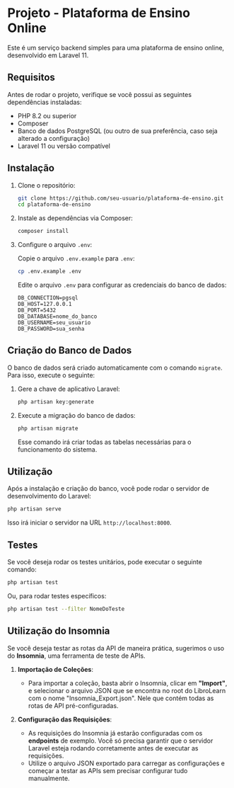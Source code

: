 
# Projeto - Plataforma de Ensino Online

Este é um serviço backend simples para uma plataforma de ensino online, desenvolvido em Laravel 11.

## Requisitos

Antes de rodar o projeto, verifique se você possui as seguintes dependências instaladas:

- PHP 8.2 ou superior
- Composer
- Banco de dados PostgreSQL (ou outro de sua preferência, caso seja alterado a configuração)
- Laravel 11 ou versão compatível

## Instalação

1. Clone o repositório:

    ```bash
    git clone https://github.com/seu-usuario/plataforma-de-ensino.git
    cd plataforma-de-ensino
    ```

2. Instale as dependências via Composer:

    ```bash
    composer install
    ```

3. Configure o arquivo `.env`:

    Copie o arquivo `.env.example` para `.env`:

    ```bash
    cp .env.example .env
    ```

    Edite o arquivo `.env` para configurar as credenciais do banco de dados:

    ```env
    DB_CONNECTION=pgsql
    DB_HOST=127.0.0.1
    DB_PORT=5432
    DB_DATABASE=nome_do_banco
    DB_USERNAME=seu_usuario
    DB_PASSWORD=sua_senha
    ```

## Criação do Banco de Dados

O banco de dados será criado automaticamente com o comando `migrate`. Para isso, execute o seguinte:

1. Gere a chave de aplicativo Laravel:

    ```bash
    php artisan key:generate
    ```

2. Execute a migração do banco de dados:

    ```bash
    php artisan migrate
    ```

    Esse comando irá criar todas as tabelas necessárias para o funcionamento do sistema.

## Utilização

Após a instalação e criação do banco, você pode rodar o servidor de desenvolvimento do Laravel:

```bash
php artisan serve
```

Isso irá iniciar o servidor na URL `http://localhost:8000`.

## Testes

Se você deseja rodar os testes unitários, pode executar o seguinte comando:

```bash
php artisan test
```

Ou, para rodar testes específicos:

```bash
php artisan test --filter NomeDoTeste
```

## Utilização do Insomnia

Se você deseja testar as rotas da API de maneira prática, sugerimos o uso do **Insomnia**, uma ferramenta de teste de APIs.

1. **Importação de Coleções**:
   - Para importar a coleção, basta abrir o Insomnia, clicar em **"Import"**, e selecionar o arquivo JSON que se encontra no root do LibroLearn com o nome "Insomnia_Export.json". Nele que contém todas as rotas de API pré-configuradas.

2. **Configuração das Requisições**:
   - As requisições do Insomnia já estarão configuradas com os **endpoints** de exemplo. Você só precisa garantir que o servidor Laravel esteja rodando corretamente antes de executar as requisições.
   - Utilize o arquivo JSON exportado para carregar as configurações e começar a testar as APIs sem precisar configurar tudo manualmente.

